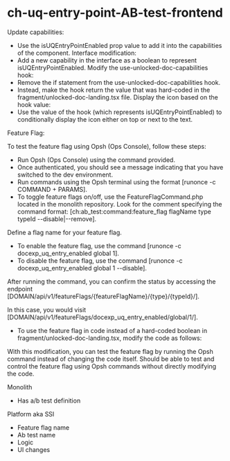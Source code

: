 # ch-uq-entry-point-AB-test-frontend

Update capabilities:
- Use the isUQEntryPointEnabled prop value to add it into the capabilities of the component.
Interface modification:
- Add a new capability in the interface as a boolean to represent isUQEntryPointEnabled.
Modify the use-unlocked-doc-capabilities hook:
- Remove the if statement from the use-unlocked-doc-capabilities hook.
- Instead, make the hook return the value that was hard-coded in the fragment/unlocked-doc-landing.tsx file.
Display the icon based on the hook value:
- Use the value of the hook (which represents isUQEntryPointEnabled) to conditionally display the icon either on top or next to the text.


Feature Flag:

To test the feature flag using Opsh (Ops Console), follow these steps:
- Run Opsh (Ops Console) using the command provided.
- Once authenticated, you should see a message indicating that you have switched to the dev environment.
- Run commands using the Opsh terminal using the format [runonce -c COMMAND + PARAMS].
- To toggle feature flags on/off, use the FeatureFlagCommand.php located in the monolith repository. Look for the comment specifying the command format: 
[ch:ab_test:command:feature_flag flagName type typeId --disable|--remove].

Define a flag name for your feature flag.
- To enable the feature flag, use the command [runonce -c docexp_uq_entry_enabled global 1].
- To disable the feature flag, use the command [runonce -c docexp_uq_entry_enabled global 1 --disable].

After running the command, you can confirm the status by accessing the endpoint [DOMAIN/api/v1/featureFlags/{featureFlagName}/{type}/{typeId}/].

In this case, you would visit [DOMAIN/api/v1/featureFlags/docexp_uq_entry_enabled/global/1/].
- To use the feature flag in code instead of a hard-coded boolean in fragment/unlocked-doc-landing.tsx, modify the code as follows:

With this modification, you can test the feature flag by running the Opsh command instead of changing the code itself.
Should be able to test and control the feature flag using Opsh commands without directly modifying the code.


Monolith
- Has a/b test definition

Platform aka SSI
- Feature flag name
- Ab test name
- Logic
- UI changes

